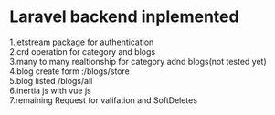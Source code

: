 <h1>Laravel backend inplemented </h1>
1.jetstream package for authentication</br>
2.crd operation for category and blogs</br>
3.many to many realtionship for category adnd blogs(not tested yet)</br>
4.blog create form :/blogs/store</br>
5.blog listed /blogs/all</br>
6.inertia js with vue js </br>
7.remaining Request for valifation and SoftDeletes 
